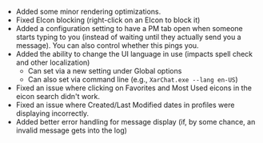 * Added some minor rendering optimizations.
* Fixed EIcon blocking (right-click on an EIcon to block it)
* Added a configuration setting to have a PM tab open when someone starts typing to you
  (instead of waiting until they actually send you a message).  You can also control whether
  this pings you.
* Added the ability to change the UI language in use (impacts spell check and other localization)
  - Can set via a new setting under Global options
  - Can also set via command line (e.g., `XarChat.exe --lang en-US`)
* Fixed an issue where clicking on Favorites and Most Used eicons in the eicon search didn't work.
* Fixed an issue where Created/Last Modified dates in profiles were displaying incorrectly.
* Added better error handling for message display (if, by some chance, an invalid message gets into the log)